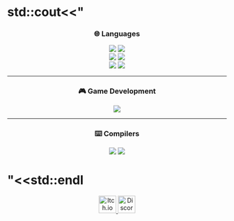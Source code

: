 # std::cout<<" 
<div align="center">

### 🌐 **Languages**

<img src="https://readme-typing-svg.herokuapp.com?font=Fira+Code&size=24&duration=4000&repeat=false&pause=200&color=10B981&center=true&vCenter=true&width=140&lines=C%2B%2B"/>
<img src="https://readme-typing-svg.herokuapp.com?font=Fira+Code&size=24&duration=4000&repeat=false&pause=400&color=10B981&center=true&vCenter=true&width=140&lines=Java"/>
<br/>
<img src="https://readme-typing-svg.herokuapp.com?font=Fira+Code&size=24&duration=4000&repeat=false&pause=400&color=10B981&center=true&vCenter=true&width=140&lines=C%23"/>
<img src="https://readme-typing-svg.herokuapp.com?font=Fira+Code&size=24&duration=4000&repeat=false&pause=400&color=10B981&center=true&vCenter=true&width=140&lines=JavaScript"/>
<br/>
<img src="https://readme-typing-svg.herokuapp.com?font=Fira+Code&size=24&duration=4000&repeat=false&pause=200&color=10B981&center=true&vCenter=true&width=140&lines=Python"/>
<img src="https://readme-typing-svg.herokuapp.com?font=Fira+Code&size=24&duration=4000&repeat=false&pause=400&color=10B981&center=true&vCenter=true&width=140&lines=Batch"/>

---

### 🎮 **Game Development**

<img src="https://readme-typing-svg.herokuapp.com?font=Fira+Code&size=22&duration=4000&pause=500&color=F59E0B&repeat=false&center=true&vCenter=true&width=600&lines=Unity 6"/>

---
### ⌨️ **Compilers**

<img src="https://readme-typing-svg.herokuapp.com?font=Fira+Code&size=24&duration=4000&repeat=false&pause=200&color=ADD8E6&center=true&vCenter=true&width=140&lines=VSCode"/>
<img src="https://readme-typing-svg.herokuapp.com?font=Fira+Code&size=24&duration=4000&repeat=false&pause=400&color=1ADD8E6&center=true&vCenter=true&width=140&lines=XCode"/>


</div>


# "<<std::endl 

<p align="center" style="margin-bottom: 10px;">
  <a href="https://mqxs21.itch.io/">
    <img src="https://static-00.iconduck.com/assets.00/itch-io-icon-2048x2048-i6hzclad.png" alt="Itch.io" width="40" height="40"/>
  </a>
  <a href="https://discord.com/users/864003569798742028">
    <img src="https://uxwing.com/wp-content/themes/uxwing/download/brands-and-social-media/discord-round-color-icon.png" alt="Discord" width="40" height="40"/>
  </a>
</p>

